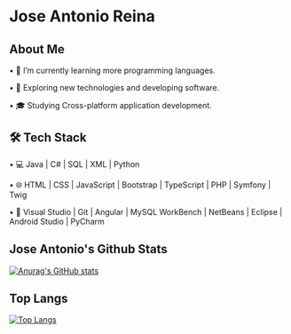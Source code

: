 # Jose Antonio Reina

## About Me
•	🔭   I’m currently learning more programming languages.

•	🤔   Exploring new technologies and developing software.

•	🎓   Studying Cross-platform application development.

## 🛠 Tech Stack

•	💻   Java | C# | SQL | XML | Python

•	🌐   HTML | CSS | JavaScript | Bootstrap | TypeScript | PHP | Symfony |  Twig

•	🔧   Visual Studio | Git | Angular | MySQL WorkBench | NetBeans | Eclipse | Android Studio | PyCharm


## Jose Antonio's Github Stats

[![Anurag's GitHub stats](https://github-readme-stats.vercel.app/api?username=Josearemos)](https://github.com/Josearemos/github-readme-stats)


## Top Langs

[![Top Langs](https://github-readme-stats.vercel.app/api/top-langs/?username=Josearemos)](https://github.com/Josearemos/github-readme-stats)


